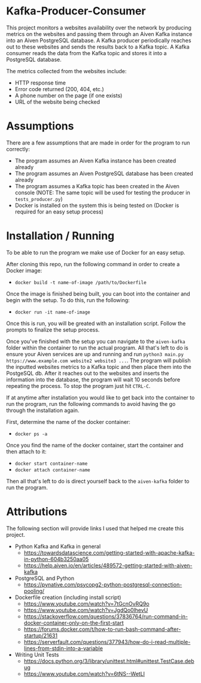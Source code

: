 # Kafka-Producer-Consumer

This project monitors a websites availability over the network by producing metrics on the websites and passing them through an Aiven Kafka instance into an Aiven PostgreSQL database. A Kafka producer periodically reaches out to these websites and sends the results back to a Kafka topic. A Kafka consumer reads the data from the Kafka topic and stores it into a PostgreSQL database.

The metrics collected from the websites include:
* HTTP response time
* Error code returned (200, 404, etc.)
* A phone number on the page (if one exists)
* URL of the website being checked

# Assumptions

There are a few assumptions that are made in order for the program to run correctly:
* The program assumes an Aiven Kafka instance has been created already
* The program assumes an Aiven PostgreSQL database has been created already
* The program assumes a Kafka topic has been created in the Aiven console (NOTE: The same topic will be used for testing the producer in `tests_producer.py`)
* Docker is installed on the system this is being tested on (Docker is required for an easy setup process)

# Installation / Running

To be able to run the program we make use of Docker for an easy setup.

After cloning this repo, run the following command in order to create a Docker image:
* `docker build -t name-of-image /path/to/Dockerfile`

Once the image is finished being built, you can boot into the container and begin with the setup. To do this, run the following:
* `docker run -it name-of-image`

Once this is run, you will be greated with an installation script. Follow the prompts to finalize the setup process.

Once you've finished with the setup you can navigate to the `aiven-kafka` folder within the container to run the actual program. All that's left to do is ensure your Aiven services are up and running and run `python3 main.py https://www.example.com website2 website3 ...`. The program will publish the inputted websites metrics to a Kafka topic and then place them into the PostgeSQL db. After it reaches out to the websites and inserts the information into the database, the program will wait 10 seconds before repeating the process. To stop the program just hit `CTRL-C`.

If at anytime after installation you would like to get back into the container to run the program, run the following commands to avoid having the go through the installation again.

First, determine the name of the docker container:
* `docker ps -a`

Once you find the name of the docker container, start the container and then attach to it:
* `docker start container-name`
* `docker attach container-name`

Then all that's left to do is direct yourself back to the `aiven-kafka` folder to run the program.

# Attributions

The following section will provide links I used that helped me create this project.
* Python Kafka and Kafka in general
  * https://towardsdatascience.com/getting-started-with-apache-kafka-in-python-604b3250aa05
  * https://help.aiven.io/en/articles/489572-getting-started-with-aiven-kafka
* PostgreSQL and Python
  * https://pynative.com/psycopg2-python-postgresql-connection-pooling/
* Dockerfile creation (including install script)
  * https://www.youtube.com/watch?v=7tGcnOvRQ9o
  * https://www.youtube.com/watch?v=JgdQo0lhevU
  * https://stackoverflow.com/questions/37836764/run-command-in-docker-container-only-on-the-first-start
  * https://forums.docker.com/t/how-to-run-bash-command-after-startup/21631
  * https://serverfault.com/questions/377943/how-do-i-read-multiple-lines-from-stdin-into-a-variable
* Writing Unit Tests
  * https://docs.python.org/3/library/unittest.html#unittest.TestCase.debug
  * https://www.youtube.com/watch?v=6tNS--WetLI
  


